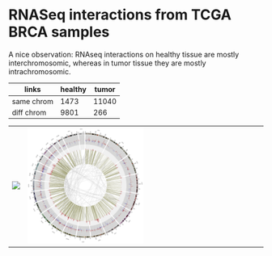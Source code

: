 # RNASeq interactions from TCGA BRCA samples

A nice observation: RNAseq interactions on healthy tissue are mostly
interchromosomic, whereas in tumor tissue they are mostly
intrachromosomic.

links      | healthy | tumor
-----------|---------|------
same chrom | 1473    | 11040
diff chrom | 9801    | 266


<table>
<tr>
<td><img src="circos_sanos.png" width="50%"></td>
<td><img src="circos_enfermos.png" width="50%"></td>
</tr>
</table>
